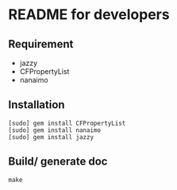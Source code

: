 # README for developers

## Requirement
- jazzy
- CFPropertyList
- nanaimo

## Installation
```
[sudo] gem install CFPropertyList
[sudo] gem install nanaimo
[sudo] gem install jazzy
```

## Build/ generate doc
```
make
```


